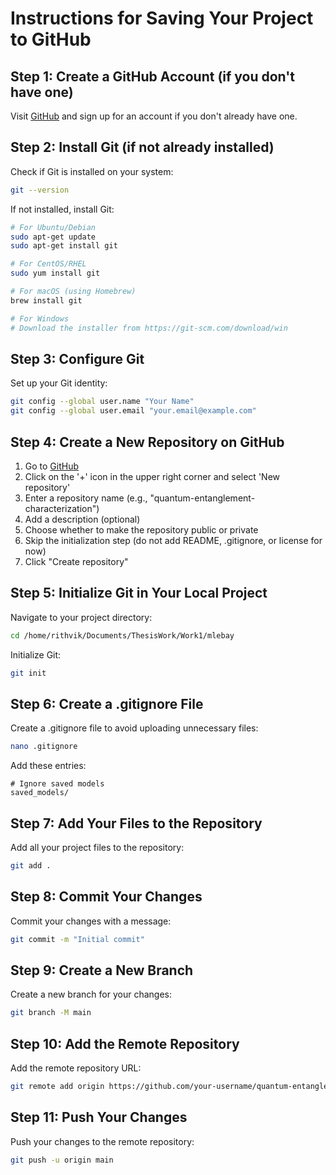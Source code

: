 # Instructions for Saving Your Project to GitHub

## Step 1: Create a GitHub Account (if you don't have one)
Visit [GitHub](https://github.com/) and sign up for an account if you don't already have one.

## Step 2: Install Git (if not already installed)
Check if Git is installed on your system:
```bash
git --version
```

If not installed, install Git:
```bash
# For Ubuntu/Debian
sudo apt-get update
sudo apt-get install git

# For CentOS/RHEL
sudo yum install git

# For macOS (using Homebrew)
brew install git

# For Windows
# Download the installer from https://git-scm.com/download/win
```

## Step 3: Configure Git
Set up your Git identity:
```bash
git config --global user.name "Your Name"
git config --global user.email "your.email@example.com"
```

## Step 4: Create a New Repository on GitHub
1. Go to [GitHub](https://github.com/)
2. Click on the '+' icon in the upper right corner and select 'New repository'
3. Enter a repository name (e.g., "quantum-entanglement-characterization")
4. Add a description (optional)
5. Choose whether to make the repository public or private
6. Skip the initialization step (do not add README, .gitignore, or license for now)
7. Click "Create repository"

## Step 5: Initialize Git in Your Local Project
Navigate to your project directory:
```bash
cd /home/rithvik/Documents/ThesisWork/Work1/mlebay
```

Initialize Git:
```bash
git init
```

## Step 6: Create a .gitignore File
Create a .gitignore file to avoid uploading unnecessary files:
```bash
nano .gitignore
```

Add these entries:
````
# Ignore saved models
saved_models/
````

## Step 7: Add Your Files to the Repository
Add all your project files to the repository:
```bash
git add .
```

## Step 8: Commit Your Changes
Commit your changes with a message:
```bash
git commit -m "Initial commit"
```

## Step 9: Create a New Branch
Create a new branch for your changes:
```bash
git branch -M main
```

## Step 10: Add the Remote Repository
Add the remote repository URL:
```bash
git remote add origin https://github.com/your-username/quantum-entanglement-characterization.git
```

## Step 11: Push Your Changes
Push your changes to the remote repository:
```bash
git push -u origin main
```

